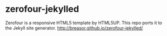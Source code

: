# zerofour-jekylled
Zerofour is a responsive HTML5 template by HTML5UP. This repo ports it to the Jekyll site generator. http://breasor.github.io/zerofour-jekylled/
